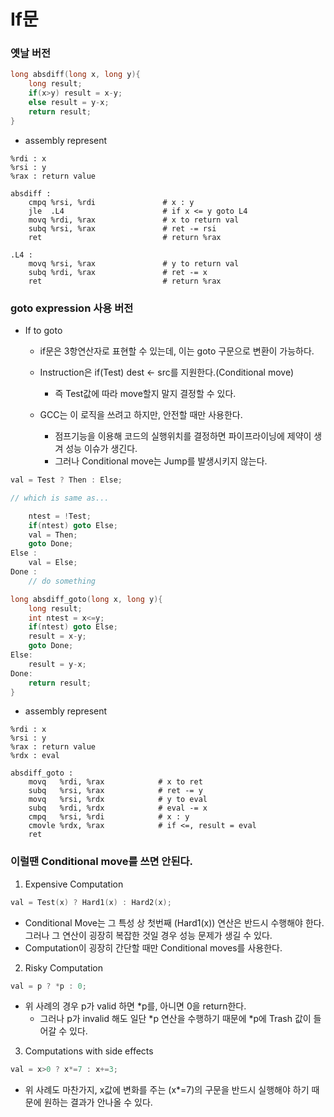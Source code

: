 # If문
### 옛날 버전
```C
long absdiff(long x, long y){
	long result;
	if(x>y) result = x-y;
	else result = y-x;
	return result;
}
```

- assembly represent
```gdb
%rdi : x
%rsi : y
%rax : return value

absdiff :
	cmpq %rsi, %rdi               # x : y
	jle  .L4                      # if x <= y goto L4
	movq %rdi, %rax               # x to return val
	subq %rsi, %rax               # ret -= rsi
	ret                           # return %rax

.L4 :
	movq %rsi, %rax               # y to return val
	subq %rdi, %rax               # ret -= x 
	ret                           # return %rax
```

### goto expression 사용 버전

- If to goto
	- if문은 3항연산자로 표현할 수 있는데, 이는 goto 구문으로 변환이 가능하다.
	  
	- Instruction은 if(Test) dest <- src를 지원한다.(Conditional move)
		- 즉 Test값에 따라 move할지 말지 결정할 수 있다.
		  
	- GCC는 이 로직을 쓰려고 하지만, 안전할 때만 사용한다.
		- 점프기능을 이용해 코드의 실행위치를 결정하면 파이프라이닝에 제약이 생겨 성능 이슈가 생긴다.
		- 그러나 Conditional move는 Jump를 발생시키지 않는다.
		  
```C
val = Test ? Then : Else;

// which is same as...

	ntest = !Test;
	if(ntest) goto Else;
	val = Then;
	goto Done;
Else :
	val = Else;
Done : 
	// do something
```

```C
long absdiff_goto(long x, long y){
	long result;
	int ntest = x<=y;
	if(ntest) goto Else;
	result = x-y;
	goto Done;
Else:
	result = y-x;
Done:
	return result;
}
```

- assembly represent
```gdb
%rdi : x
%rsi : y
%rax : return value
%rdx : eval

absdiff_goto :
	movq   %rdi, %rax            # x to ret
	subq   %rsi, %rax            # ret -= y
	movq   %rsi, %rdx            # y to eval
	subq   %rdi, %rdx            # eval -= x
	cmpq   %rsi, %rdi            # x : y
	cmovle %rdx, %rax            # if <=, result = eval
	ret
```

### 이럴땐 Conditional move를 쓰면 안된다.

1. Expensive Computation
```C
val = Test(x) ? Hard1(x) : Hard2(x);
```
- Conditional Move는 그 특성 상 첫번째 (Hard1(x)) 연산은 반드시 수행해야 한다. 그러나 그 연산이 굉장히 복잡한 것일 경우 성능 문제가 생길 수 있다.
- Computation이 굉장히 간단할 때만 Conditional moves를 사용한다.

2. Risky Computation
```C
val = p ? *p : 0;
```
- 위 사례의 경우 p가 valid 하면 \*p를, 아니면 0을 return한다.
	- 그러나 p가 invalid 해도 일단 \*p 연산을 수행하기 때문에 \*p에 Trash 값이 들어갈 수 있다.

3. Computations with side effects
```C
val = x>0 ? x*=7 : x+=3; 
```
- 위 사례도 마찬가지, x값에 변화를 주는 (x\*=7)의 구문을 반드시 실행해야 하기 때문에 원하는 결과가 안나올 수 있다.